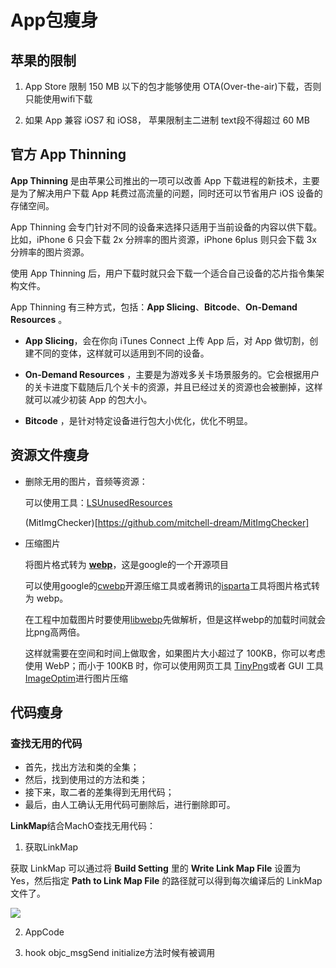 # App包瘦身

## 苹果的限制

1. App Store 限制 150 MB 以下的包才能够使用 OTA(Over-the-air)下载，否则只能使用wifi下载

2. 如果 App 兼容 iOS7 和 iOS8， 苹果限制主二进制 text段不得超过 60 MB


## 官方 App Thinning

**App Thinning** 是由苹果公司推出的一项可以改善 App 下载进程的新技术，主要是为了解决用户下载 App 耗费过高流量的问题，同时还可以节省用户 iOS 设备的存储空间。

App Thinning 会专门针对不同的设备来选择只适用于当前设备的内容以供下载。比如，iPhone 6 只会下载 2x 分辨率的图片资源，iPhone 6plus 则只会下载 3x 分辨率的图片资源。

使用 App Thinning 后，用户下载时就只会下载一个适合自己设备的芯片指令集架构文件。


App Thinning 有三种方式，包括：**App Slicing**、**Bitcode**、**On-Demand Resources** 。


- **App Slicing**，会在你向 iTunes Connect 上传 App 后，对 App 做切割，创建不同的变体，这样就可以适用到不同的设备。

- **On-Demand Resources**
，主要是为游戏多关卡场景服务的。它会根据用户的关卡进度下载随后几个关卡的资源，并且已经过关的资源也会被删掉，这样就可以减少初装 App 的包大小。

- **Bitcode** ，是针对特定设备进行包大小优化，优化不明显。


## 资源文件瘦身

- 删除无用的图片，音频等资源：
  
  可以使用工具：[LSUnusedResources](https://github.com/tinymind/LSUnusedResources)

  (MitImgChecker)[https://github.com/mitchell-dream/MitImgChecker]


- 压缩图片

   将图片格式转为 [**webp**](https://developers.google.com/speed/webp/)，这是google的一个开源项目

   可以使用google的[cwebp](https://developers.google.com/speed/webp/docs/precompiled)开源压缩工具或者腾讯的[isparta](http://isparta.github.io/)工具将图片格式转为 webp。

   在工程中加载图片时要使用[libwebp](https://github.com/carsonmcdonald/WebP-iOS-example)先做解析，但是这样webp的加载时间就会比png高两倍。

   这样就需要在空间和时间上做取舍，如果图片大小超过了 100KB，你可以考虑使用 WebP；而小于 100KB 时，你可以使用网页工具 [TinyPng](https://tinypng.com/)或者 GUI 工具[ImageOptim](https://imageoptim.com/mac)进行图片压缩


## 代码瘦身

### 查找无用的代码

- 首先，找出方法和类的全集；
- 然后，找到使用过的方法和类；
- 接下来，取二者的差集得到无用代码；
- 最后，由人工确认无用代码可删除后，进行删除即可。


**LinkMap**结合MachO查找无用代码：

1. 获取LinkMap

获取 LinkMap 可以通过将 **Build Setting** 里的 **Write Link Map File** 设置为 Yes，然后指定 **Path to Link Map File** 的路径就可以得到每次编译后的 LinkMap 文件了。

![](https://gitee.com/existorlive/exist-or-live-pic/raw/master/%E6%88%AA%E5%B1%8F2021-08-29%20%E4%B8%8B%E5%8D%884.16.02.png)



2. AppCode


3. hook objc_msgSend initialize方法时候有被调用






